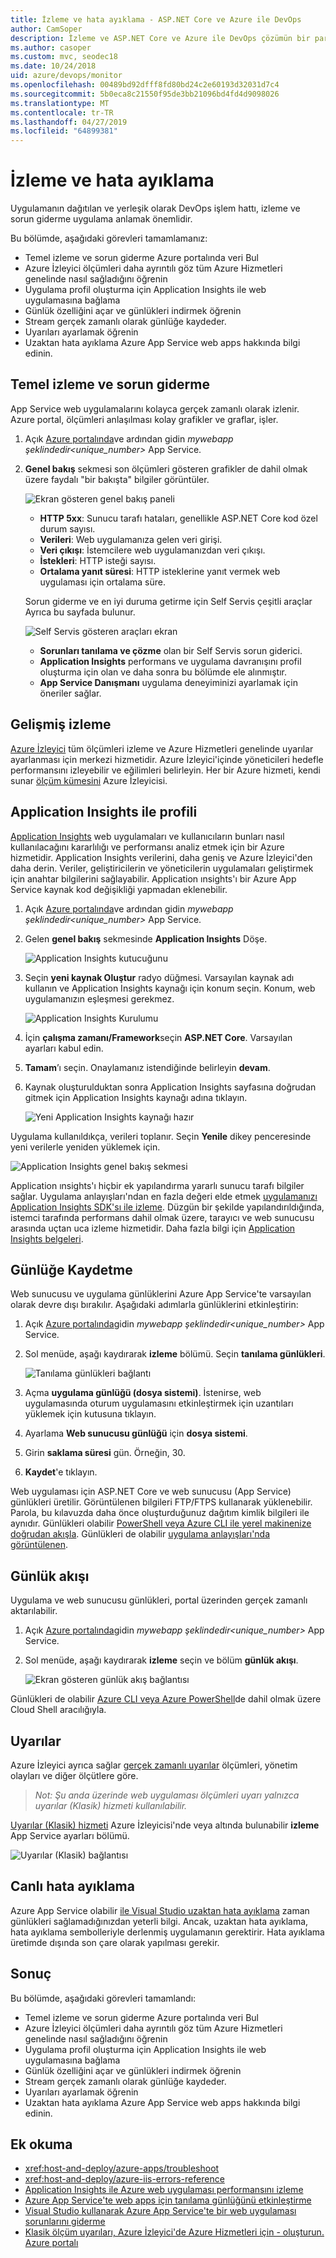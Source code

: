 ```yaml
---
title: İzleme ve hata ayıklama - ASP.NET Core ve Azure ile DevOps
author: CamSoper
description: İzleme ve ASP.NET Core ve Azure ile DevOps çözümün bir parçası kodunuzun hatalarını ayıklama
ms.author: casoper
ms.custom: mvc, seodec18
ms.date: 10/24/2018
uid: azure/devops/monitor
ms.openlocfilehash: 00489bd92dfff8fd80bd24c2e60193d32031d7c4
ms.sourcegitcommit: 5b0eca8c21550f95de3bb21096bd4fd4d9098026
ms.translationtype: MT
ms.contentlocale: tr-TR
ms.lasthandoff: 04/27/2019
ms.locfileid: "64899381"
---
```

# <a name="monitor-and-debug"></a>İzleme ve hata ayıklama

Uygulamanın dağıtılan ve yerleşik olarak DevOps işlem hattı, izleme ve sorun giderme uygulama anlamak önemlidir.

Bu bölümde, aşağıdaki görevleri tamamlamanız:

* Temel izleme ve sorun giderme Azure portalında veri Bul
* Azure İzleyici ölçümleri daha ayrıntılı göz tüm Azure Hizmetleri genelinde nasıl sağladığını öğrenin
* Uygulama profil oluşturma için Application Insights ile web uygulamasına bağlama
* Günlük özelliğini açar ve günlükleri indirmek öğrenin
* Stream gerçek zamanlı olarak günlüğe kaydeder.
* Uyarıları ayarlamak öğrenin
* Uzaktan hata ayıklama Azure App Service web apps hakkında bilgi edinin.

## <a name="basic-monitoring-and-troubleshooting"></a>Temel izleme ve sorun giderme

App Service web uygulamalarını kolayca gerçek zamanlı olarak izlenir. Azure portal, ölçümleri anlaşılması kolay grafikler ve graflar, işler.

1. Açık [Azure portalında](https://portal.azure.com)ve ardından gidin *mywebapp şeklindedir\<unique_number\>*  App Service.

1. **Genel bakış** sekmesi son ölçümleri gösteren grafikler de dahil olmak üzere faydalı "bir bakışta" bilgiler görüntüler.

    ![Ekran gösteren genel bakış paneli](./media/monitoring/overview.png)

    * **HTTP 5xx**: Sunucu tarafı hataları, genellikle ASP.NET Core kod özel durum sayısı.
    * **Verileri**: Web uygulamanıza gelen veri girişi.
    * **Veri çıkışı**: İstemcilere web uygulamanızdan veri çıkışı.
    * **İstekleri**: HTTP isteği sayısı.
    * **Ortalama yanıt süresi**: HTTP isteklerine yanıt vermek web uygulaması için ortalama süre.

    Sorun giderme ve en iyi duruma getirme için Self Servis çeşitli araçlar Ayrıca bu sayfada bulunur.

    ![Self Servis gösteren araçları ekran](./media/monitoring/wizards.png)

    * **Sorunları tanılama ve çözme** olan bir Self Servis sorun giderici.
    * **Application Insights** performans ve uygulama davranışını profil oluşturma için olan ve daha sonra bu bölümde ele alınmıştır.
    * **App Service Danışmanı** uygulama deneyiminizi ayarlamak için öneriler sağlar.

## <a name="advanced-monitoring"></a>Gelişmiş izleme

[Azure İzleyici](/azure/monitoring-and-diagnostics/) tüm ölçümleri izleme ve Azure Hizmetleri genelinde uyarılar ayarlanması için merkezi hizmetidir. Azure İzleyici'içinde yöneticileri hedefle performansını izleyebilir ve eğilimleri belirleyin. Her bir Azure hizmeti, kendi sunar [ölçüm kümesini](/azure/monitoring-and-diagnostics/monitoring-supported-metrics#microsoftwebsites-excluding-functions) Azure İzleyicisi.

## <a name="profile-with-application-insights"></a>Application Insights ile profili

[Application Insights](/azure/application-insights/app-insights-overview) web uygulamaları ve kullanıcıların bunları nasıl kullanılacağını kararlılığı ve performansı analiz etmek için bir Azure hizmetidir. Application Insights verilerini, daha geniş ve Azure İzleyici'den daha derin. Veriler, geliştiricilerin ve yöneticilerin uygulamaları geliştirmek için anahtar bilgilerini sağlayabilir. Application ınsights'ı bir Azure App Service kaynak kod değişikliği yapmadan eklenebilir.

1. Açık [Azure portalında](https://portal.azure.com)ve ardından gidin *mywebapp şeklindedir\<unique_number\>*  App Service.
1. Gelen **genel bakış** sekmesinde **Application Insights** Döşe.

    ![Application Insights kutucuğunu](./media/monitoring/app-insights.png)

1. Seçin **yeni kaynak Oluştur** radyo düğmesi. Varsayılan kaynak adı kullanın ve Application Insights kaynağı için konum seçin. Konum, web uygulamanızın eşleşmesi gerekmez.

    ![Application Insights Kurulumu](./media/monitoring/new-app-insights.png)

1. İçin **çalışma zamanı/Framework**seçin **ASP.NET Core**. Varsayılan ayarları kabul edin.
1. **Tamam**’ı seçin. Onaylamanız istendiğinde belirleyin **devam**.
1. Kaynak oluşturulduktan sonra Application Insights sayfasına doğrudan gitmek için Application Insights kaynağı adına tıklayın.

    ![Yeni Application Insights kaynağı hazır](./media/monitoring/new-app-insights-done.png)

Uygulama kullanıldıkça, verileri toplanır. Seçin **Yenile** dikey penceresinde yeni verilerle yeniden yüklemek için.

![Application Insights genel bakış sekmesi](./media/monitoring/app-insights-overview.png)

Application ınsights'ı hiçbir ek yapılandırma yararlı sunucu tarafı bilgiler sağlar. Uygulama anlayışları'ndan en fazla değeri elde etmek [uygulamanızı Application Insights SDK'sı ile izleme](/azure/application-insights/app-insights-asp-net-core). Düzgün bir şekilde yapılandırıldığında, istemci tarafında performans dahil olmak üzere, tarayıcı ve web sunucusu arasında uçtan uca izleme hizmetidir. Daha fazla bilgi için [Application Insights belgeleri](/azure/application-insights/app-insights-overview).

## <a name="logging"></a>Günlüğe Kaydetme

Web sunucusu ve uygulama günlüklerini Azure App Service'te varsayılan olarak devre dışı bırakılır. Aşağıdaki adımlarla günlüklerini etkinleştirin:

1. Açık [Azure portalında](https://portal.azure.com)gidin *mywebapp şeklindedir\<unique_number\>*  App Service.
1. Sol menüde, aşağı kaydırarak **izleme** bölümü. Seçin **tanılama günlükleri**.

    ![Tanılama günlükleri bağlantı](./media/monitoring/logging.png)

1. Açma **uygulama günlüğü (dosya sistemi)**. İstenirse, web uygulamasında oturum uygulamasını etkinleştirmek için uzantıları yüklemek için kutusuna tıklayın.
1. Ayarlama **Web sunucusu günlüğü** için **dosya sistemi**.
1. Girin **saklama süresi** gün. Örneğin, 30.
1. **Kaydet**'e tıklayın.

Web uygulaması için ASP.NET Core ve web sunucusu (App Service) günlükleri üretilir. Görüntülenen bilgileri FTP/FTPS kullanarak yüklenebilir. Parola, bu kılavuzda daha önce oluşturduğunuz dağıtım kimlik bilgileri ile aynıdır. Günlükleri olabilir [PowerShell veya Azure CLI ile yerel makinenize doğrudan akışla](/azure/app-service/web-sites-enable-diagnostic-log#download). Günlükleri de olabilir [uygulama anlayışları'nda görüntülenen](/azure/app-service/web-sites-enable-diagnostic-log#how-to-view-logs-in-application-insights).

## <a name="log-streaming"></a>Günlük akışı

Uygulama ve web sunucusu günlükleri, portal üzerinden gerçek zamanlı aktarılabilir.

1. Açık [Azure portalında](https://portal.azure.com)gidin *mywebapp şeklindedir\<unique_number\>*  App Service.
1. Sol menüde, aşağı kaydırarak **izleme** seçin ve bölüm **günlük akışı**.

    ![Ekran gösteren günlük akış bağlantısı](./media/monitoring/log-stream.png)

Günlükleri de olabilir [Azure CLI veya Azure PowerShell](/azure/app-service/web-sites-enable-diagnostic-log#streamlogs)de dahil olmak üzere Cloud Shell aracılığıyla.

## <a name="alerts"></a>Uyarılar

Azure İzleyici ayrıca sağlar [gerçek zamanlı uyarılar](/azure/monitoring-and-diagnostics/insights-alerts-portal) ölçümleri, yönetim olayları ve diğer ölçütlere göre.

> *Not: Şu anda üzerinde web uygulaması ölçümleri uyarı yalnızca uyarılar (Klasik) hizmeti kullanılabilir.*

[Uyarılar (Klasik) hizmeti](/azure/monitoring-and-diagnostics/monitor-quick-resource-metric-alert-portal) Azure İzleyicisi'nde veya altında bulunabilir **izleme** App Service ayarları bölümü.

![Uyarılar (Klasik) bağlantısı](./media/monitoring/alerts.png)

## <a name="live-debugging"></a>Canlı hata ayıklama

Azure App Service olabilir [ile Visual Studio uzaktan hata ayıklama](/azure/app-service/web-sites-dotnet-troubleshoot-visual-studio#remotedebug) zaman günlükleri sağlamadığınızdan yeterli bilgi. Ancak, uzaktan hata ayıklama, hata ayıklama sembolleriyle derlenmiş uygulamanın gerektirir. Hata ayıklama üretimde dışında son çare olarak yapılması gerekir.

## <a name="conclusion"></a>Sonuç

Bu bölümde, aşağıdaki görevleri tamamlandı:

* Temel izleme ve sorun giderme Azure portalında veri Bul
* Azure İzleyici ölçümleri daha ayrıntılı göz tüm Azure Hizmetleri genelinde nasıl sağladığını öğrenin
* Uygulama profil oluşturma için Application Insights ile web uygulamasına bağlama
* Günlük özelliğini açar ve günlükleri indirmek öğrenin
* Stream gerçek zamanlı olarak günlüğe kaydeder.
* Uyarıları ayarlamak öğrenin
* Uzaktan hata ayıklama Azure App Service web apps hakkında bilgi edinin.

## <a name="additional-reading"></a>Ek okuma

* <xref:host-and-deploy/azure-apps/troubleshoot>
* <xref:host-and-deploy/azure-iis-errors-reference>
* [Application Insights ile Azure web uygulaması performansını izleme](/azure/application-insights/app-insights-azure-web-apps)
* [Azure App Service'te web apps için tanılama günlüğünü etkinleştirme](/azure/app-service/web-sites-enable-diagnostic-log)
* [Visual Studio kullanarak Azure App Service'te bir web uygulaması sorunlarını giderme](/azure/app-service/web-sites-dotnet-troubleshoot-visual-studio)
* [Klasik ölçüm uyarıları, Azure İzleyici'de Azure Hizmetleri için - oluşturun. Azure portalı](/azure/monitoring-and-diagnostics/insights-alerts-portal)
